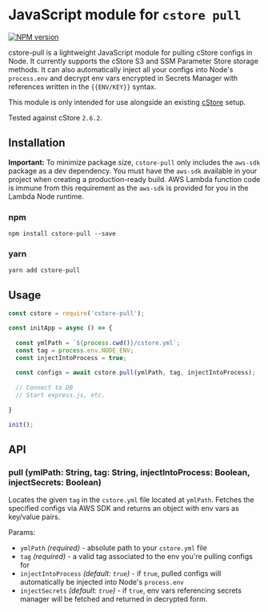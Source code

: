 # JavaScript module for `cstore pull`

[![NPM version](https://img.shields.io/npm/v/cstore-pull.svg)](https://www.npmjs.org/package/cstore-pull)

cstore-pull is a lightweight JavaScript module for pulling cStore configs in Node. It currently supports the cStore S3 and SSM Parameter Store storage methods. It can also automatically inject all your configs into Node's `process.env` and decrypt env vars encrypted in Secrets Manager with references written in the `{{ENV/KEY}}` syntax.

This module is only intended for use alongside an existing [cStore](https://github.com/turnerlabs/cstore) setup.

Tested against cStore `2.6.2`.

## Installation

**Important:** To minimize package size, `cstore-pull` only includes the `aws-sdk` package as a dev dependency. You must have the `aws-sdk` available in your project when creating a production-ready build. AWS Lambda function code is immune from this requirement as the `aws-sdk` is provided for you in the Lambda Node runtime.

### npm
`npm install cstore-pull --save`

### yarn
`yarn add cstore-pull`

## Usage

```javascript
const cstore = require('cstore-pull');

const initApp = async () => {
  
  const ymlPath = `${process.cwd()}/cstore.yml`;
  const tag = process.env.NODE_ENV;
  const injectIntoProcess = true;
  
  const configs = await cstore.pull(ymlPath, tag, injectIntoProcess);
  
  // Connect to DB
  // Start express.js, etc.
  
}

init();
```

## API

### pull (ymlPath: String, tag: String, injectIntoProcess: Boolean, injectSecrets: Boolean)

Locates the given `tag` in the `cstore.yml` file located at `ymlPath`. Fetches the specified configs via AWS SDK and returns an object with env vars as key/value pairs.

Params:
- `ymlPath` *(required)* - absolute path to your `cstore.yml` file
- `tag` *(required)* - a valid tag associated to the env you're pulling configs for
- `injectIntoProcess` *(default: `true`)* - if `true`, pulled configs will automatically be injected into Node's `process.env`
- `injectSecrets` *(default: `true`)* - if `true`, env vars referencing secrets manager will be fetched and returned in decrypted form. 
